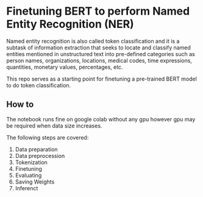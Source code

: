 # Finetuning BERT to perform Named Entity Recognition (NER) 

Named entity recognition is also called token classification and it is a subtask of information extraction that seeks to locate and classify named entities mentioned in unstructured text into pre-defined categories such as person names, organizations, locations, medical codes, time expressions, quantities, monetary values, percentages, etc.

This repo serves as a starting point for finetuning a pre-trained BERT model to do token classification.

## How to

The notebook runs fine on google colab without any gpu however gpu may be required when data size increases. 

The following steps are covered:

1. Data preparation
2. Data preprocession
3. Tokenization
4. Finetuning
5. Evaluating
6. Saving Weights
7. Inferenct
